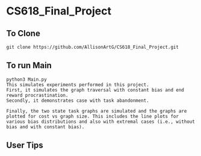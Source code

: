 # CS618_Final_Project

## To Clone
    git clone https://github.com/AllisonArtG/CS618_Final_Project.git

## To run Main
    python3 Main.py
    This simulates experiments performed in this project. 
    First, it simulates the graph traversal with constant bias and end reward procrastination.
    Secondly, it demonstrates case with task abandonment.
    
    Finally, the two state task graphs are simulated and the graphs are plotted for cost vs graph size. This includes the line plots for various bias distributions and also with extremal cases (i.e., without bias and with constant bias).


## User Tips
